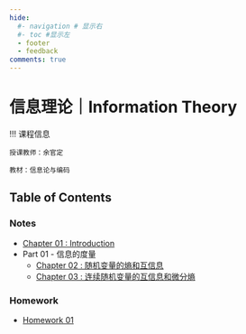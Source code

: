 ```yaml
---
hide:
  #- navigation # 显示右
  #- toc #显示左
  - footer
  - feedback
comments: true
--- 
```


# 信息理论｜Information Theory

!!! 课程信息

	授课教师：余官定
	
	教材：信息论与编码

## Table of Contents

### Notes

- [Chapter 01 : Introduction](Chapter%201/)
- Part 01 - 信息的度量
	- [Chapter 02 : 随机变量的熵和互信息](Chapter%202/)
	- [Chapter 03 : 连续随机变量的互信息和微分熵](Chapter%203/)

### Homework

- [Homework 01](Homework%201/)
